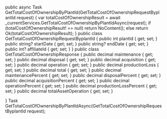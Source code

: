 public async Task<IActionResult> GetTotalCostOfOwnershipByPlantId(GetTotalCostOfOwnershipRequestByplantId request)
{
    var totalCostOfOwnershipResult = await _currentServices.GetTotalCostOfOwnershipByPlantIdAsync(request);
    if (totalCostOfOwnershipResult! == null) return NoContent();
    else return Ok(totalCostOfOwnershipResult);
}
public class GetTotalCostOfOwnershipRequestByplantId
{
    public int plantId { get; set; }
    public string? startDate { get; set; }
    public string? endDate { get; set; }
    public int? affiliateId { get; set; }
}
public class GetTotalCostOfOwnershipResponse
{
    public decimal maintenance { get; set; }
    public decimal disposal { get; set; }
    public decimal acquisition { get; set; }
    public decimal operation { get; set; }
    public decimal productionLoss { get; set; }
    public decimal total { get; set; }
    public decimal maintenancePercent { get; set; }
    public decimal disposalPercent { get; set; }
    public decimal acquisitionPercent { get; set; }
    public decimal operationPercent { get; set; }
    public decimal productionLossPercent { get; set; }
    public decimal totalAssetOperation { get; set; }


}
Task<GetTotalCostOfOwnershipResponse> GetTotalCostOfOwnershipByPlantIdAsync(GetTotalCostOfOwnershipRequestByplantId request);

